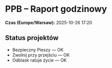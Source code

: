 # PPB – Raport godzinowy
**Czas (Europe/Warsaw):** 2025-10-26 17:20

## Status projektów
- Bezpieczny Pieszy — OK
- Zwolnij przy przejściu — OK
- Odblask ratuje życie — OK


